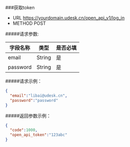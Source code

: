 ###获取token
+ URL  https://yourdomain.udesk.cn/open_api_v1/log_in
+ METHOD POST

#####请求参数:

| 字段名称  |  类型  |是否必填|
|-----------|--------|--------|
| email     | String |   是   |
| password  | String |   是   |

#####请求示例：
```json
{ 
  "email":"libai@udesk.cn", 
  "password":"password"
}
```
#####返回参数示例：
```json
{
  "code":1000, 
  "open_api_token":"123abc"
}
```
